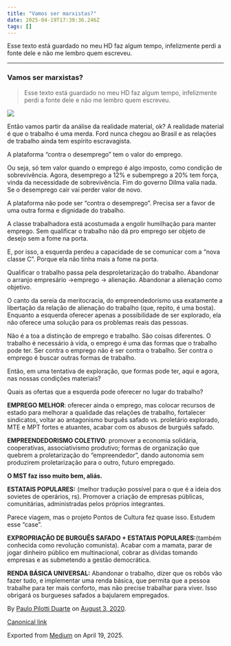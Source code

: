 ```yaml
---
title: "Vamos ser marxistas?"
date: 2025-04-19T17:39:36.246Z
tags: []
---
```


Esse texto está guardado no meu HD faz algum tempo, infelizmente perdi a fonte dele e não me lembro quem escreveu.

* * *

### **Vamos ser marxistas?**

> Esse texto está guardado no meu HD faz algum tempo, infelizmente perdi a fonte dele e não me lembro quem escreveu.

![](https://cdn-images-1.medium.com/max/800/1*uVSVVgue4UvhsOUJfJXGzA.jpeg)

Então vamos partir da análise da realidade material, ok? A realidade material é que o trabalho é uma merda. Ford nunca chegou ao Brasil e as relações de trabalho ainda tem espírito escravagista.

A plataforma “contra o desemprego” tem o valor do emprego.

Ou seja, só tem valor quando o emprego é algo imposto, como condição de sobrevivência. Agora, desemprego a 12% e subemprego a 20% tem força, vinda da necessidade de sobrevivência. Fim do governo Dilma valia nada. Se o desemprego cair vai perder valor de novo.

A plataforma não pode ser “contra o desemprego”. Precisa ser a favor de uma outra forma e dignidade do trabalho.

A classe trabalhadora está acostumada a engolir humilhação para manter emprego. Sem qualificar o trabalho não dá pro emprego ser objeto de desejo sem a fome na porta.

E, por isso, a esquerda perdeu a capacidade de se comunicar com a “nova classe C”. Porque ela não tinha mais a fome na porta.

Qualificar o trabalho passa pela desproletarização do trabalho. Abandonar o arranjo empresário ->emprego -> alienação. Abandonar a alienação como objetivo.

O canto da sereia da meritocracia, do empreendedorismo usa exatamente a libertação da relação de alienação do trabalho (que, repito, é uma bosta). Enquanto a esquerda oferecer apenas a possibilidade de ser explorado, ela não oferece uma solução para os problemas reais das pessoas.

Não é a toa a distinção de emprego e trabalho. São coisas diferentes. O trabalho é necessário à vida, o emprego é uma das formas que o trabalho pode ter. Ser contra o emprego não é ser contra o trabalho. Ser contra o emprego é buscar outras formas de trabalho.

Então, em uma tentativa de exploração, que formas pode ter, aqui e agora, nas nossas condições materiais?

Quais as ofertas que a esquerda pode oferecer no lugar do trabalho?

**EMPREGO MELHOR**: oferecer ainda o emprego, mas colocar recursos de estado para melhorar a qualidade das relações de trabalho, fortalecer sindicatos, voltar ao antagonismo burguês safado vs. proletário explorado, MTE e MPT fortes e atuantes, acabar com os abusos de burguês safado.

**EMPREENDEDORISMO COLETIVO**: promover a economia solidária, cooperativas, associativismo produtivo; formas de organização que quebrem a proletarização do “empreendedor”, dando autonomia sem produzirem proletarização para o outro, futuro empregado.

**O MST faz isso muito bem, aliás.**

**ESTATAIS POPULARES:** (melhor tradução possível para o que é a ideia dos sovietes de operários, rs). Promover a criação de empresas públicas, comunitárias, administradas pelos próprios integrantes.

Parece viagem, mas o projeto Pontos de Cultura fez quase isso. Estudem esse “case”.

**EXPROPRIAÇÃO DE BURGUÊS SAFADO + ESTATAIS POPULARES:**(também conhecida como revolução comunista). Acabar com a mamata, parar de jogar dinheiro público em multinacional, cobrar as dívidas tomando empresas e as submetendo a gestão democrática.

**RENDA BÁSICA UNIVERSAL:** Abandonar o trabalho, dizer que os robôs vão fazer tudo, e implementar uma renda básica, que permita que a pessoa trabalhe para ter mais conforto, mas não precise trabalhar para viver. Isso obrigará os burgueses safados a bajularem empregados.

By [Paulo Pilotti Duarte](https://medium.com/@paulopilotti) on [August 3, 2020](https://medium.com/p/24cafa18569b).

[Canonical link](https://medium.com/@paulopilotti/vamos-ser-marxistas-24cafa18569b)

Exported from [Medium](https://medium.com) on April 19, 2025.